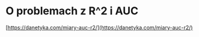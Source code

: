 O problemach z R^2 i AUC
================

[https://danetyka.com/miary-auc-r2/](https://danetyka.com/miary-auc-r2/)